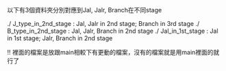 以下有3個資料夾分別對應到Jal, Jalr, Branch在不同stage

./ J_type_in_2nd_stage : Jal, Jalr in 2nd stage; Branch in 3rd stage
./ B_type_in_2nd_stage : Jal, Jalr, Branch in 2nd stage
./ Jal_in_1st_stage : Jal in 1st stage; Jalr, Branch in 2nd stage

!! 裡面的檔案是放跟main相較下有更動的檔案，沒有的檔案就是用main裡面的就行了
